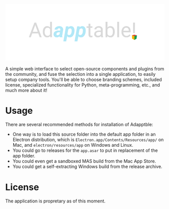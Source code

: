 ![adapptable](adapptable.png)

A simple web interface to select open-source components and plugins from the community,
and fuse the selection into a single application, to easily setup company tools. You'll be able to choose branding schemes, included license, specialized functionality for Python, meta-programming, etc., and much more about it!

# Usage
There are several recommended methods for installation of Adapptble:
- One way is to load this source folder into the default app folder in an Electron distribution, which is ```Electron.app/Contents/Resources/app/``` on Mac, and ```electron/resources/app``` on Windows and Linux.
- You could go to releases for the ```app.asar``` to put in replacement of the app folder.
- You could even get a sandboxed MAS build from the Mac App Store.
- You could get a self-extracting Windows build from the release archive.

# License

The application is propretary as of this moment.
